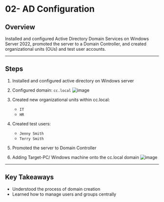 # 02- AD Configuration

## Overview

Installed and configured Active Directory Domain Services on Windows Server 2022, promoted the server to a Domain Controller, and created organizational units (OUs) and test user accounts. 

---

## Steps

1. Installed and configured active directory on Windows server

2. Configured domain: `cc.local`
    ![image](https://github.com/user-attachments/assets/25dc9061-130e-4ff7-9ed0-43fceed51794)

3. Created new organizational units within cc.local:
   - `IT`
   - `HR`
4. Created test users:
   - `Jenny Smith`
   - `Terry Smith`
5. Promoted the server to Domain Controller
6. Adding Target-PC/ Windows machine onto the cc.local domain
   ![image](https://github.com/user-attachments/assets/03984583-0154-4ad1-a9e7-111999429ca6)


---

## Key Takeaways

- Understood the process of domain creation
- Learned how to manage users and groups centrally
